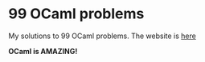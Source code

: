 # 99 OCaml problems

My solutions to 99 OCaml problems. The website is [here](https://ocaml.org/learn/tutorials/99problems.html)

**OCaml is AMAZING!**